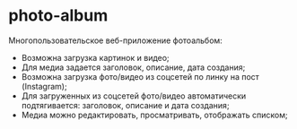 # photo-album
Многопользовательское веб-приложение фотоальбом:

- Возможна загрузка картинок и видео; 
- Для медиа задается заголовок, описание, дата создания; 
- Возможна загрузка фото/видео из соцсетей по линку на пост (Instagram); 
- Для загруженных из соцсетей фото/видео автоматически подтягивается: заголовок, описание и дата создания; 
- Медиа можно редактировать, просматривать, отображать списком;
